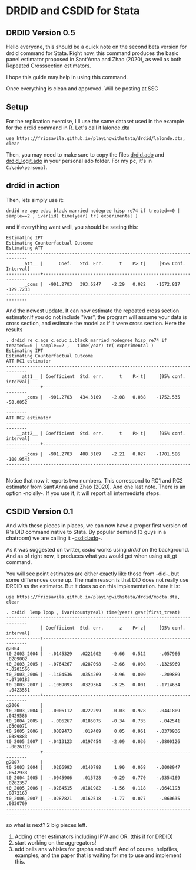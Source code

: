 # DRDID and CSDID for Stata

## DRDID Version 0.5

Hello everyone, this should be a quick note on the second beta version for drdid command for Stata. Right now, this command produces the basic panel estimator proposed in Sant'Anna and Zhao (2020), as well as both Repeated Crosssection estimators.

I hope this guide may help in using this command.

Once everything is clean and approved. Will be posting at SSC

## Setup

For the replication exercise, I ll use the same dataset used in the example for the drdid command in R. Let's call it lalonde.dta

    use https://friosavila.github.io/playingwithstata/drdid/lalonde.dta, clear

Then, you may need to make sure to copy the files [drdid.ado](https://friosavila.github.io/playingwithstata/drdid/drdid.ado) and [drdid_logit.ado](https://friosavila.github.io/playingwithstata/drdid/drdid_logit.ado) in your personal ado folder. For my pc, it's in `C:\ado\personal`.

## drdid in action

Then, lets simply use it:

    drdid re age educ black married nodegree hisp re74 if treated==0 | sample==2 , ivar(id) time(year) tr( experimental )

and if everything went well, you should be seeing this:

    Estimating IPT
    Estimating Counterfactual Outcome
    Estimating ATT
    ------------------------------------------------------------------------------
         __att__ |      Coef.   Std. Err.      t    P>|t|     [95% Conf. Interval]
    -------------+----------------------------------------------------------------
           _cons |  -901.2703   393.6247    -2.29   0.022    -1672.817   -129.7233
    ------------------------------------------------------------------------------

And the newest update. It can now estimate the repeated cross section estimator.If you do not include "ivar", the program will assume your data is cross section, and estimate the model as if it were cross section. Here the results

    . drdid re c.age c.educ i.black married nodegree hisp re74 if treated==0 | sample==2 ,   time(year) tr( experimental )
    Estimating IPT
    Estimating Counterfactual Outcome
    ATT RC1 estimator
    ------------------------------------------------------------------------------
        __att1__ | Coefficient  Std. err.      t    P>|t|     [95% conf. interval]
    -------------+----------------------------------------------------------------
           _cons |  -901.2703   434.3109    -2.08   0.038    -1752.535    -50.0052
    ------------------------------------------------------------------------------
    ATT RC2 estimator
    ------------------------------------------------------------------------------
        __att2__ | Coefficient  Std. err.      t    P>|t|     [95% conf. interval]
    -------------+----------------------------------------------------------------
           _cons |  -901.2703   408.3169    -2.21   0.027    -1701.586   -100.9543
    ------------------------------------------------------------------------------

Notice that now it reports two numbers. This correspond to RC1 and RC2 estimator from Sant'Anna and Zhao (2020). And one last note. There is an option -noisily-. If you use it, it will report all intermediate steps.

## CSDID Version 0.1

And with these pieces in places, we can now have a proper first version of R's DID command native to Stata.
By popular demand (3 guys in a chatroom) we are calling it -[csdid.ado](https://friosavila.github.io/playingwithstata/drdid/csdid.ado)-.

As it was suggested on twitter, *csdid* works using *drdid* on the background. And as of right now, it produces what you would get when using att_gt command. 

You will see point estimates are either exactly like those from -did-. but some differences come up. The main reason is that DID does not really use DRDID as the estimator. But it does so on this implementation. here it is:

```
use https://friosavila.github.io/playingwithstata/drdid/mpdta.dta, clear

. csdid  lemp lpop , ivar(countyreal) time(year) gvar(first_treat)
------------------------------------------------------------------------------
             | Coefficient  Std. err.      z    P>|z|     [95% conf. interval]
-------------+----------------------------------------------------------------
g2004        |
t0_2003_2004 |  -.0145329   .0221602    -0.66   0.512     -.057966    .0289002
t0_2003_2005 |  -.0764267   .0287098    -2.66   0.008    -.1326969   -.0201566
t0_2003_2006 |  -.1404536   .0354269    -3.96   0.000     -.209889   -.0710183
t0_2003_2007 |  -.1069093   .0329364    -3.25   0.001    -.1714634   -.0423551
-------------+----------------------------------------------------------------
g2006        |
t0_2003_2004 |  -.0006112   .0222299    -0.03   0.978    -.0441809    .0429586
t0_2004_2005 |   -.006267   .0185075    -0.34   0.735     -.042541    .0300071
t0_2005_2006 |   .0009473    .019409     0.05   0.961    -.0370936    .0389883
t0_2005_2007 |  -.0413123   .0197454    -2.09   0.036    -.0800126   -.0026119
-------------+----------------------------------------------------------------
g2007        |
t0_2003_2004 |   .0266993   .0140788     1.90   0.058    -.0008947    .0542933
t0_2004_2005 |  -.0045906    .015728    -0.29   0.770    -.0354169    .0262357
t0_2005_2006 |  -.0284515   .0181982    -1.56   0.118    -.0641193    .0072163
t0_2006_2007 |  -.0287821   .0162518    -1.77   0.077     -.060635    .0030709
------------------------------------------------------------------------------
```

so what is next? 2 big pieces left. 
1. Adding other estimators including IPW and OR. (this if for DRDID)
2. start working on the aggregators!
3. add bells ans whisles for graphs and stuff. And of course, helpfiles, examples, and the paper that is waiting for me to use and implement this.

